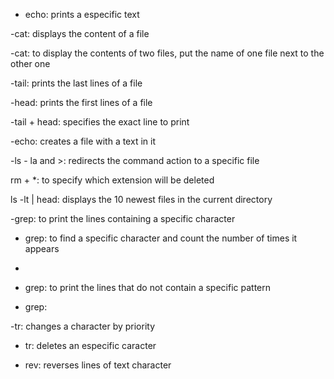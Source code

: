 - echo: prints a especific text

 -cat: displays the content of a file

 -cat: to display the contents of two files, put the name of one file next to the other one

-tail: prints the last lines of a file

-head: prints the first lines of a file

-tail + head: specifies the exact line to print

-echo: creates a file with a text in it

-ls - la and >: redirects the command action to a specific file

rm + *: to specify which extension will be deleted

ls -lt | head: displays the 10 newest files in the current directory



-grep: to print the lines containing a specific character

- grep: to find a specific character and count the number of times it appears

-

- grep: to print the lines that do not contain a specific pattern

- grep:

-tr: changes a character by priority

- tr: deletes an especific caracter

- rev: reverses lines of text character